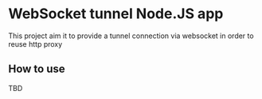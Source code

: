 # WebSocket tunnel Node.JS app

This project aim it to provide a tunnel connection via websocket in order to reuse http proxy

## How to use

TBD
